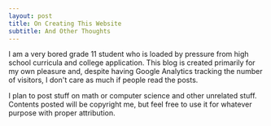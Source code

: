 ```yaml
---
layout: post
title: On Creating This Website
subtitle: And Other Thoughts
---
```


I am a very bored grade 11 student who is loaded by pressure from high school curricula and college application. This blog is created primarily for my own pleasure and, despite having Google Analytics tracking the number of visitors, I don't care as much if people read the posts.

I plan to post stuff on math or computer science and other unrelated stuff. Contents posted will be copyright me, but feel free to use it for whatever purpose with proper attribution.

